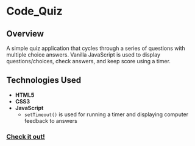 # Code_Quiz

## Overview
A simple quiz application that cycles through a series of questions with multiple choice answers. Vanilla JavaScript is used to display questions/choices, check answers, and keep score using a timer.

## Technologies Used
* **HTML5**
* **CSS3**
* **JavaScript**
  * `setTimeout()` is used for running a timer and displaying computer feedback to answers

### [Check it out!](https://devmike42.github.io/Code_Quiz/)
